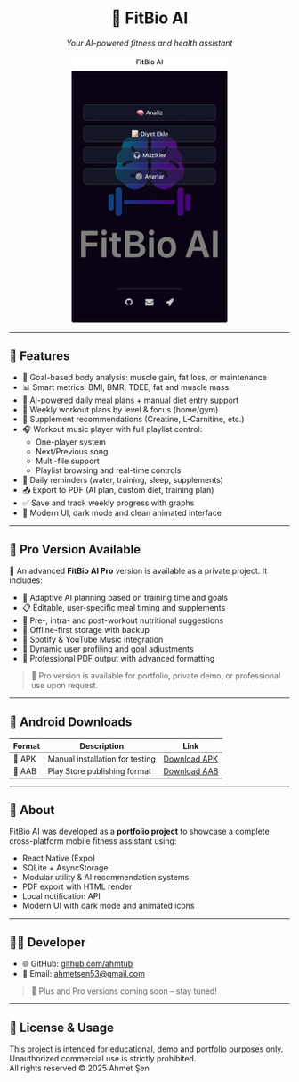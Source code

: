 
<h1 align="center">🧠 FitBio AI</h1>
<p align="center"><em>Your AI-powered fitness and health assistant</em></p>

<p align="center">
  <img src="assets/FitBio_AI.jpeg" alt="FitBio AI Screenshot" width="280"/>
</p>

---

## 🚀 Features

- 🎯 Goal-based body analysis: muscle gain, fat loss, or maintenance
- 📊 Smart metrics: BMI, BMR, TDEE, fat and muscle mass
- 🧬 AI-powered daily meal plans + manual diet entry support
- 💪 Weekly workout plans by level & focus (home/gym)
- 💊 Supplement recommendations (Creatine, L-Carnitine, etc.)
- 🎧 Workout music player with full playlist control:
  - One-player system
  - Next/Previous song
  - Multi-file support
  - Playlist browsing and real-time controls
- 🔔 Daily reminders (water, training, sleep, supplements)
- 📤 Export to PDF (AI plan, custom diet, training plan)
- ✅ Save and track weekly progress with graphs
- 🌙 Modern UI, dark mode and clean animated interface

---

## 🌟 Pro Version Available

🎉 An advanced **FitBio AI Pro** version is available as a private project. It includes:

- 🧠 Adaptive AI planning based on training time and goals
- 📋 Editable, user-specific meal timing and supplements
- 🧪 Pre-, intra- and post-workout nutritional suggestions
- 🔐 Offline-first storage with backup
- 🎵 Spotify & YouTube Music integration
- 🔄 Dynamic user profiling and goal adjustments
- 🧾 Professional PDF output with advanced formatting

> 🔐 Pro version is available for portfolio, private demo, or professional use upon request.

---

## 📲 Android Downloads

| Format | Description                  | Link |
|--------|------------------------------|------|
| 🔹 APK  | Manual installation for testing | [Download APK](-) |
| 🔸 AAB  | Play Store publishing format    | [Download AAB](-) |

---

## 🧠 About

FitBio AI was developed as a **portfolio project** to showcase a complete cross-platform mobile fitness assistant using:
- React Native (Expo)
- SQLite + AsyncStorage
- Modular utility & AI recommendation systems
- PDF export with HTML render
- Local notification API
- Modern UI with dark mode and animated icons

---

## 👨‍💻 Developer

- 🌐 GitHub: [github.com/ahmtub](https://github.com/ahmtub)
- 📧 Email: ahmetsen53@gmail.com

> 🚀 Plus and Pro versions coming soon – stay tuned!

---

## 📜 License & Usage

This project is intended for educational, demo and portfolio purposes only.  
Unauthorized commercial use is strictly prohibited.  
All rights reserved © 2025 Ahmet Şen
